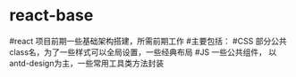 # react-base
#react 项目前期一些基础架构搭建，所需前期工作
#主要包括：
#CSS 部分公共class名，为了一些样式可以全局设置，一些经典布局
#JS 一些公共组件， 以antd-design为主，一些常用工具类方法封装
